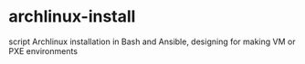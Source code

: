 # archlinux-install
script Archlinux installation in Bash and Ansible, designing for making VM or PXE environments
